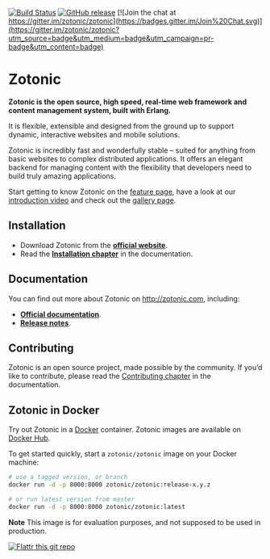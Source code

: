 [![Build Status](https://travis-ci.org/zotonic/zotonic.svg?branch=master)](https://travis-ci.org/zotonic/zotonic)
[![GitHub release](https://img.shields.io/github/release/zotonic/zotonic.svg?maxAge=3600?style=flat-square)](../../releases)
[![Join the chat at https://gitter.im/zotonic/zotonic](https://badges.gitter.im/Join%20Chat.svg)](https://gitter.im/zotonic/zotonic?utm_source=badge&utm_medium=badge&utm_campaign=pr-badge&utm_content=badge)

Zotonic
=======

**Zotonic is the open source, high speed, real-time web framework  and content management system, built with Erlang.**

It is flexible, extensible and designed from the ground up to support dynamic, interactive websites and mobile solutions.

Zotonic is incredibly fast and wonderfully stable – suited for anything from basic websites to complex distributed applications. It offers an elegant backend for managing content with the flexibility that developers need to build truly amazing applications.

Start getting to know Zotonic on the [feature page](http://zotonic.com/features), have a look at our [introduction video](http://zotonic.com/page/750/video-introduction-to-zotonic) and check out the [gallery page](http://www.zotonic.com/gallery/735/screen-shot-gallery).

Installation
------------

* Download Zotonic from the [**official website**](http://zotonic.com/download). 
* Read the [**Installation chapter**](http://zotonic.com/docs/latest/developer-guide/installation.html) 
  in the documentation.

Documentation
-------------

You can find out more about Zotonic on http://zotonic.com, including:

* [**Official documentation**](http://zotonic.com/docs).
* [**Release notes**](http://zotonic.com/docs/latest/developer-guide/releasenotes/index.html).

Contributing
------------

Zotonic is an open source project, made possible by the community. If you’d like to contribute, 
please read the [Contributing chapter](http://zotonic.com/docs/latest/developer-guide/contributing.html)
in the documentation.

Zotonic in Docker
-----------------

Try out Zotonic in a [Docker](https://www.docker.com/) container. Zotonic images
are available on [Docker Hub](https://hub.docker.com/r/zotonic/zotonic/).

To get started quickly, start a `zotonic/zotonic` image on your Docker machine:

```bash
# use a tagged version, or branch
docker run -d -p 8000:8000 zotonic/zotonic:release-x.y.z

# or run latest version from master
docker run -d -p 8000:8000 zotonic/zotonic:latest
```

**Note** This image is for evaluation purposes, and not supposed
to be used in production.

[![Flattr this git repo](http://api.flattr.com/button/flattr-badge-large.png)](https://flattr.com/submit/auto?user_id=zotonic&url=https://github.com/zotonic/zotonic&title=zotonic&language=en_GB&tags=github&category=software) 
